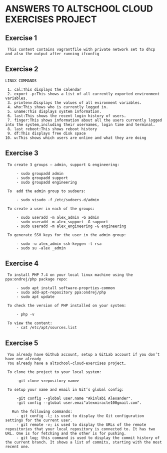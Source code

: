 # ANSWERS TO ALTSCHOOL CLOUD EXERCISES PROJECT
## Exercise 1

     This content contains vagrantfile with private network set to dhcp and also the output after running ifconfig

## Exercise 2

    LINUX COMMANDS

     1. cal:This displays the calendar
     2. export -p:This shows a list of all currently exported environment variables.
     3. printenv:Displays the values of all evironment variables.
     4. who:This shows who is currently logged in.
     5. uname:This displays system information.
     6. last:This shows the recent login history of users.
     7. finger:This shows information about all the users currently logged into the system,including their usernames, login time and terminal.
     8. last reboot:This shows reboot history
     9. df:This displays free disk space
    10. w:This shows which users are online and what they are doing

## Exercise 3

     To create 3 groups – admin, support & engineering: 

         - sudo groupadd admin
         - sudo groupadd support
         - sudo groupadd engineering

     To  add the admin group to sudoers:

         - sudo visudo -f /etc/sudoers.d/admin   
       
     To create a user in each of the groups:
       
         - sudo useradd -m alex_admin -G admin
         - sudo useradd -m alex_support -G support
         - sudo useradd -m alex_engineering -G engineering

     To generate SSH keys for the user in the admin group:

         - sudo -u alex_admin ssh-keygen -t rsa
         - sudo su -alex _admin 

## Exercise 4
     To install PHP 7.4 on your local linux machine using the ppa:ondrej/php package repo:

         - sudo apt install software-proprties-common 
         - sudo add-apt-repository ppa:ondrej/php
         - sudo apt update 

     To check the version of PHP installed on your system:

         - php -v

     To view the content:
         - cat /etc/apt/sources.list 

## Exercise 5    
     You already have Github account, setup a GitLab account if you don’t have one already
     You already have a altschool-cloud-exercises project,

     To clone the project to your local system:

         -git clone <repository name>
     
     To setup your name and email in Git’s global config:     
       
         -git config --global user.name "Akinlabi Alexander".
         -git config --global user.emai"alexmiracle100gmail.com".

       Run the following commands:
         - git config -l; is used to display the Git configuration settings for the current user.
         - git remote -v; is used to display the URLs of the remote repositories that your local repository is connected to. It has two URL. One is for fetching and the other is for pushing.
         - git log; this command is used to display the commit history of the current branch. It shows a list of commits, starting with the most recent one.
